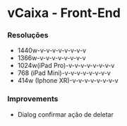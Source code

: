 # vCaixa - Front-End

### Resoluções
 - 1440w-v-v-v-v-v-v-v-v
 - 1366w-v-v-v-v-v-v-v-v
 - 1024w(iPad Pro)-v-v-v-v-v-v-v-v
 - 768 (iPad Mini)-v-v-v-v-v-v-v-v
 - 414w (Iphone XR)-v-v-v-v-v-v-v-v

### Improvements
 - Dialog confirmar ação de deletar 